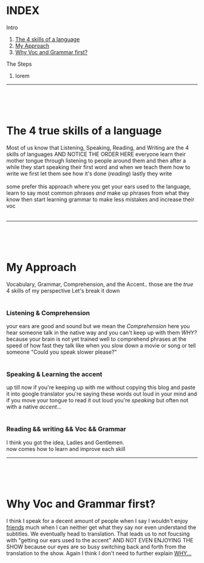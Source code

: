 # INDEX

Intro
1) [The 4 skills of a language](#4-skills)
1) [My Approach](#my-approach)
1) [Why Voc and Grammar first?](#voc-and-grm)

The Steps
1) lorem
___
<br>
<br>
<br>

# <span id="4-skills">The 4 true skills of a language</span>

Most of us know that Listening, Speaking, Reading, and Writing are the 4 skills of languages AND NOTICE THE ORDER HERE everyone learn their mother tongue through listening to people around them and then after a while they start speaking their first word and when we teach them how to write we first let them see how it's done (_reading_) lastly they write <br><br>
some prefer this approach where you get your ears used to the language, learn to say most common phrases _and_ make up phrases from what they know then start learning grammar to make less mistakes and increase their voc <br><br>
___
<br>
<br>
<br>

# <span id="my-approach">My Approach</span>

Vocabulary, Grammar, Comprehension, and the Accent.. those are the *true* 4 skills of my perspective Let's break it down <br><br>

### Listening & Comprehension
your ears are good and sound but we mean the *Comprehension* here you hear someone talk in the native way and you can't keep up with them *WHY?* because your brain is not yet trained well to comprehend phrases at the speed of how fast they talk like when you slow down a movie or song or tell someone "Could you speak slower please?"<br><br>

### Speaking & Learning the accent
up till now if you're keeping up with me without copying this blog and paste it into google translator you're saying these words out loud in your mind and if you move your tongue to read it out loud you're _speaking_ but often not with a native *accent*...<br><br>

### Reading && writing && Voc && Grammar
I think you got the idea, Ladies and Gentlemen.<br>
now comes how to learn and improve each skill
___
<br>
<br>
<br>

# <span id="voc-and-grm">Why Voc and Grammar first?</span>

I think I speak for a decent amount of people when I say I wouldn't enjoy [friends](https://www.imdb.com/title/tt0108778/) much when I can neither get what they say nor even understand the subtitles. We eventually head to translation. That leads us to not foucsing with "getting our ears used to the accent" AND NOT EVEN ENJOYING THE SHOW because our eyes are so busy switching back and forth from the translation to the show. Again I think I don't need to further explain [WHY...](#voc-and-grm)